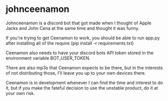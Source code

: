 # johnceenamon
Johnceenamon is a discord bot that got made when I thought of Apple Jacks and John Cena at the same time and thought it was funny.

If you're trying to get Ceenamon to work, you should be able to run app.py after installing all of the require (pip install -r requirements.txt)

Ceenamon also needs to have your discord bots API token stored in the environment variable BOT_USER_TOKEN.

There are also mp3s that Ceenamon expects to be there, but in the interests of not distributing those, I'll leave you up to your own devices there.

Ceenamon is in development whenever I can find the time and interest to do it, but if you make the fateful decision to use the unstable product, do it at your own risk.
